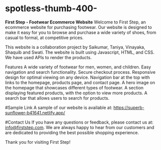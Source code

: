 # spotless-thumb-400-

**First Step - Footwear Ecommerce Website**
Welcome to First Step, an ecommerce website for purchasing footwear. Our website is designed to make it easy for you to browse and purchase a wide variety of shoes, from casual to formal, at competitive prices.

This website is a collaboration project by Saikumar, Taniya, Vinayaka, Shaquib and Swati. The website is built using Javascript, HTML, and CSS. We have used APIs to render the products.

Features
A wide variety of footwear for men, women, and children.
Easy navigation and search functionality.
Secure checkout process.
Responsive design for optimal viewing on any device.
Navigation bar at the top with links to the homepage, products page, and contact page.
A hero image on the homepage that showcases different types of footwear.
A section displaying featured products, with the option to view more products.
A search bar that allows users to search for products.

#Sample Link
A sample of our website is available at: https://superb-sunflower-b41641.netlify.app/

#Contact Us
If you have any questions or feedback, please contact us at: info@firststep.com. We are always happy to hear from our customers and are dedicated to providing the best possible shopping experience.

Thank you for visiting First Step!